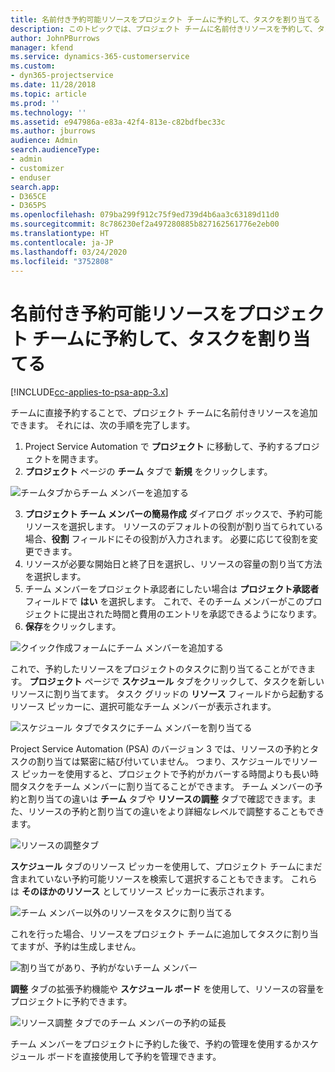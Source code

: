 ```yaml
---
title: 名前付き予約可能リソースをプロジェクト チームに予約して、タスクを割り当てる
description: このトピックでは、プロジェクト チームに名前付きリソースを予約して、タスクに割り当てる方法を説明します。
author: JohnPBurrows
manager: kfend
ms.service: dynamics-365-customerservice
ms.custom:
- dyn365-projectservice
ms.date: 11/28/2018
ms.topic: article
ms.prod: ''
ms.technology: ''
ms.assetid: e947986a-e83a-42f4-813e-c82bdfbec33c
ms.author: jburrows
audience: Admin
search.audienceType:
- admin
- customizer
- enduser
search.app:
- D365CE
- D365PS
ms.openlocfilehash: 079ba299f912c75f9ed739d4b6aa3c63189d11d0
ms.sourcegitcommit: 8c786230ef2a497280885b827162561776e2eb00
ms.translationtype: HT
ms.contentlocale: ja-JP
ms.lasthandoff: 03/24/2020
ms.locfileid: "3752808"
---
```

# <a name="book-named-bookable-resources-to-a-project-team-and-assign-tasks"></a>名前付き予約可能リソースをプロジェクト チームに予約して、タスクを割り当てる 

[!INCLUDE[cc-applies-to-psa-app-3.x](../includes/cc-applies-to-psa-app-3x.md)]

チームに直接予約することで、プロジェクト チームに名前付きリソースを追加できます。 それには、次の手順を完了します。

1. Project Service Automation で **プロジェクト** に移動して、予約するプロジェクトを開きます。
2. **プロジェクト** ページの **チーム** タブで **新規** をクリックします。 

![チームタブからチーム メンバーを追加する](media/RM-how-to-1.png)

3. **プロジェクト チーム メンバーの簡易作成** ダイアログ ボックスで、予約可能リソースを選択します。 リソースのデフォルトの役割が割り当てられている場合、**役割** フィールドにその役割が入力されます。 必要に応じて役割を変更できます。 
4. リソースが必要な開始日と終了日を選択し、リソースの容量の割り当て方法を選択します。 
5. チーム メンバーをプロジェクト承認者にしたい場合は **プロジェクト承認者** フィールドで **はい** を選択します。 これで、そのチーム メンバーがこのプロジェクトに提出された時間と費用のエントリを承認できるようになります。 
6. **保存**をクリックします。

![クイック作成フォームにチーム メンバーを追加する](media/RM-how-to-2.png)


これで、予約したリソースをプロジェクトのタスクに割り当てることができます。 **プロジェクト** ページで **スケジュール** タブをクリックして、タスクを新しいリソースに割り当てます。 タスク グリッドの **リソース** フィールドから起動するリソース ピッカーに、選択可能なチーム メンバーが表示されます。

![スケジュール タブでタスクにチーム メンバーを割り当てる](media/RM-how-to-3.png)

Project Service Automation (PSA) のバージョン 3 では、リソースの予約とタスクの割り当ては緊密に結び付いていません。 つまり、スケジュールでリソース ピッカーを使用すると、プロジェクトで予約がカバーする時間よりも長い時間タスクをチーム メンバーに割り当てることができます。
チーム メンバーの予約と割り当ての違いは **チーム** タブや **リソースの調整** タブで確認できます。また、リソースの予約と割り当ての違いをより詳細なレベルで調整することもできます。

![リソースの調整タブ](media/RM-how-to-4.png)

**スケジュール** タブのリソース ピッカーを使用して、プロジェクト チームにまだ含まれていない予約可能リソースを検索して選択することもできます。 これらは **そのほかのリソース** としてリソース ピッカーに表示されます。

![チーム メンバー以外のリソースをタスクに割り当てる](media/RM-how-to-5.png)

これを行った場合、リソースをプロジェクト チームに追加してタスクに割り当てますが、予約は生成しません。

![割り当てがあり、予約がないチーム メンバー](media/RM-how-to-6.png)

**調整** タブの拡張予約機能や **スケジュール ボード** を使用して、リソースの容量をプロジェクトに予約できます。

![リソース調整 タブでのチーム メンバーの予約の延長](media/RM-how-to-7.png)

チーム メンバーをプロジェクトに予約した後で、予約の管理を使用するかスケジュール ボードを直接使用して予約を管理できます。
